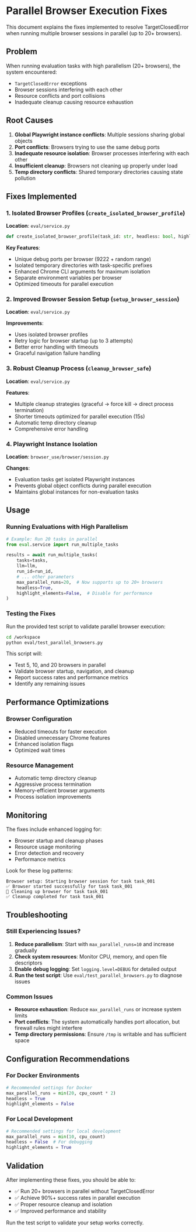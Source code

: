 # Parallel Browser Execution Fixes

This document explains the fixes implemented to resolve TargetClosedError when running multiple browser sessions in parallel (up to 20+ browsers).

## Problem

When running evaluation tasks with high parallelism (20+ browsers), the system encountered:
- `TargetClosedError` exceptions
- Browser sessions interfering with each other
- Resource conflicts and port collisions
- Inadequate cleanup causing resource exhaustion

## Root Causes

1. **Global Playwright instance conflicts**: Multiple sessions sharing global objects
2. **Port conflicts**: Browsers trying to use the same debug ports  
3. **Inadequate resource isolation**: Browser processes interfering with each other
4. **Insufficient cleanup**: Browsers not cleaning up properly under load
5. **Temp directory conflicts**: Shared temporary directories causing state pollution

## Fixes Implemented

### 1. Isolated Browser Profiles (`create_isolated_browser_profile`)

**Location**: `eval/service.py`

```python
def create_isolated_browser_profile(task_id: str, headless: bool, highlight_elements: bool = True) -> BrowserProfile:
```

**Key Features**:
- Unique debug ports per browser (9222 + random range)
- Isolated temporary directories with task-specific prefixes  
- Enhanced Chrome CLI arguments for maximum isolation
- Separate environment variables per browser
- Optimized timeouts for parallel execution

### 2. Improved Browser Session Setup (`setup_browser_session`)

**Location**: `eval/service.py`

**Improvements**:
- Uses isolated browser profiles
- Retry logic for browser startup (up to 3 attempts)
- Better error handling with timeouts
- Graceful navigation failure handling

### 3. Robust Cleanup Process (`cleanup_browser_safe`)

**Location**: `eval/service.py`

**Features**:
- Multiple cleanup strategies (graceful → force kill → direct process termination)
- Shorter timeouts optimized for parallel execution (15s)
- Automatic temp directory cleanup
- Comprehensive error handling

### 4. Playwright Instance Isolation

**Location**: `browser_use/browser/session.py`

**Changes**:
- Evaluation tasks get isolated Playwright instances
- Prevents global object conflicts during parallel execution
- Maintains global instances for non-evaluation tasks

## Usage

### Running Evaluations with High Parallelism

```python
# Example: Run 20 tasks in parallel
from eval.service import run_multiple_tasks

results = await run_multiple_tasks(
    tasks=tasks,
    llm=llm,
    run_id=run_id,
    # ... other parameters
    max_parallel_runs=20,  # Now supports up to 20+ browsers
    headless=True,
    highlight_elements=False,  # Disable for performance
)
```

### Testing the Fixes

Run the provided test script to validate parallel browser execution:

```bash
cd /workspace
python eval/test_parallel_browsers.py
```

This script will:
- Test 5, 10, and 20 browsers in parallel
- Validate browser startup, navigation, and cleanup
- Report success rates and performance metrics
- Identify any remaining issues

## Performance Optimizations

### Browser Configuration
- Reduced timeouts for faster execution
- Disabled unnecessary Chrome features
- Enhanced isolation flags
- Optimized wait times

### Resource Management
- Automatic temp directory cleanup
- Aggressive process termination
- Memory-efficient browser arguments
- Process isolation improvements

## Monitoring

The fixes include enhanced logging for:
- Browser startup and cleanup phases
- Resource usage monitoring
- Error detection and recovery
- Performance metrics

Look for these log patterns:
```
Browser setup: Starting browser session for task task_001
✅ Browser started successfully for task task_001
🧹 Cleaning up browser for task task_001
✅ Cleanup completed for task task_001
```

## Troubleshooting

### Still Experiencing Issues?

1. **Reduce parallelism**: Start with `max_parallel_runs=10` and increase gradually
2. **Check system resources**: Monitor CPU, memory, and open file descriptors
3. **Enable debug logging**: Set `logging.level=DEBUG` for detailed output
4. **Run the test script**: Use `eval/test_parallel_browsers.py` to diagnose issues

### Common Issues

- **Resource exhaustion**: Reduce `max_parallel_runs` or increase system limits
- **Port conflicts**: The system automatically handles port allocation, but firewall rules might interfere
- **Temp directory permissions**: Ensure `/tmp` is writable and has sufficient space

## Configuration Recommendations

### For Docker Environments
```python
# Recommended settings for Docker
max_parallel_runs = min(20, cpu_count * 2)
headless = True
highlight_elements = False
```

### For Local Development  
```python
# Recommended settings for local development
max_parallel_runs = min(10, cpu_count)
headless = False  # For debugging
highlight_elements = True
```

## Validation

After implementing these fixes, you should be able to:
- ✅ Run 20+ browsers in parallel without TargetClosedError
- ✅ Achieve 90%+ success rates in parallel execution
- ✅ Proper resource cleanup and isolation
- ✅ Improved performance and stability

Run the test script to validate your setup works correctly.